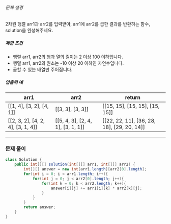 ###### 문제 설명

2차원 행렬 arr1과 arr2를 입력받아, arr1에 arr2를 곱한 결과를 반환하는 함수, solution을 완성해주세요.

##### 제한 조건

- 행렬 arr1, arr2의 행과 열의 길이는 2 이상 100 이하입니다.
- 행렬 arr1, arr2의 원소는 -10 이상 20 이하인 자연수입니다.
- 곱할 수 있는 배열만 주어집니다.

##### 입출력 예

| arr1                              | arr2                              | return                                     |
| --------------------------------- | --------------------------------- | ------------------------------------------ |
| [[1, 4], [3, 2], [4, 1]]          | [[3, 3], [3, 3]]                  | [[15, 15], [15, 15], [15, 15]]             |
| [[2, 3, 2], [4, 2, 4], [3, 1, 4]] | [[5, 4, 3], [2, 4, 1], [3, 1, 1]] | [[22, 22, 11], [36, 28, 18], [29, 20, 14]] | 

---
### 문제 풀이

```java
class Solution {
    public int[][] solution(int[][] arr1, int[][] arr2) {
        int[][] answer = new int[arr1.length][arr2[0].length];
        for(int i = 0; i < arr1.length; i++){
            for(int j = 0; j < arr2[0].length; j++){
                for(int k = 0; k < arr2.length; k++){
                    answer[i][j] += arr1[i][k] * arr2[k][j];
                }
            }
        }
        return answer;
    }
}
```